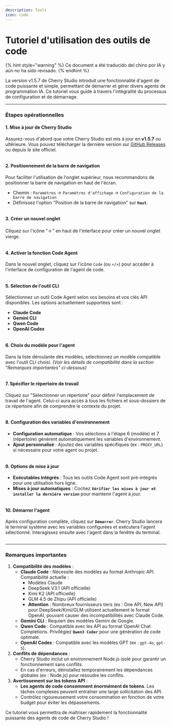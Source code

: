 ```yaml
---
description: Tools
icon: code
---
```

# Tutoriel d'utilisation des outils de code


{% hint style="warning" %}
Ce document a été traducido del chino por IA y aún no ha sido revisado.
{% endhint %}




La version v1.5.7 de Cherry Studio introduit une fonctionnalité d'agent de code puissante et simple, permettant de démarrer et gérer divers agents de programmation IA. Ce tutoriel vous guide à travers l'intégralité du processus de configuration et de démarrage.

***

### Étapes opérationnelles

#### 1. Mise à jour de Cherry Studio

Assurez-vous d'abord que votre Cherry Studio est mis à jour en **v1.5.7** ou ultérieure. Vous pouvez télécharger la dernière version sur [GitHub Releases](https://github.com/CherryHQ/cherry-studio/releases) ou depuis le site officiel.

<figure><img src="../.gitbook/assets/image.png" alt=""><figcaption></figcaption></figure>

#### 2. Positionnement de la barre de navigation

Pour faciliter l'utilisation de l'onglet supérieur, nous recommandons de positionner la barre de navigation en haut de l'écran.

* Chemin : `Paramètres` → `Paramètres d'affichage` → `Configuration de la barre de navigation`
* Définissez l'option "Position de la barre de navigation" sur **`Haut`**.

<figure><img src="../.gitbook/assets/image (1).png" alt=""><figcaption></figcaption></figure>

#### 3. Créer un nouvel onglet

Cliquez sur l'icône "＋" en haut de l'interface pour créer un nouvel onglet vierge.

<figure><img src="../.gitbook/assets/image (2).png" alt=""><figcaption></figcaption></figure>

#### 4. Activer la fonction Code Agent

Dans le nouvel onglet, cliquez sur l'icône `Code` (ou `</>`) pour accéder à l'interface de configuration de l'agent de code.

<figure><img src="../.gitbook/assets/image (3).png" alt=""><figcaption></figcaption></figure>

#### 5. Sélection de l'outil CLI

Sélectionnez un outil Code Agent selon vos besoins et vos clés API disponibles. Les options actuellement supportées sont :

* **Claude Code**
* **Gemini CLI**
* **Qwen Code**
* **OpenAI Codex**

<figure><img src="../.gitbook/assets/image (4).png" alt=""><figcaption></figcaption></figure>

#### 6. Choix du modèle pour l'agent

Dans la liste déroulante des modèles, sélectionnez un modèle compatible avec l'outil CLI choisi. *(Voir les détails de compatibilité dans la section "Remarques importantes" ci-dessous)*

<figure><img src="../.gitbook/assets/image (5).png" alt=""><figcaption></figcaption></figure>

#### 7. Spécifier le répertoire de travail

Cliquez sur "Sélectionner un répertoire" pour définir l'emplacement de travail de l'agent. Celui-ci aura accès à tous les fichiers et sous-dossiers de ce répertoire afin de comprendre le contexte du projet.

<figure><img src="../.gitbook/assets/image (6).png" alt=""><figcaption></figcaption></figure>

#### 8. Configuration des variables d'environnement

* **Configuration automatique** : Vos sélections à l'étape 6 (modèle) et 7 (répertoire) génèrent automatiquement les variables d'environnement.
* **Ajout personnalisé** : Ajoutez des variables spécifiques (ex : `PROXY_URL`) si nécessaire pour votre agent ou projet.

<figure><img src="../.gitbook/assets/image (7).png" alt=""><figcaption></figcaption></figure>

#### 9. Options de mise à jour

* **Exécutables intégrés** : Tous les outils Code Agent sont pré-intégrés pour une utilisation hors ligne.
* **Mises à jour automatiques** : Cochez **`Vérifier les mises à jour et installer la dernière version`** pour maintenir l'agent à jour.

<figure><img src="../.gitbook/assets/image (8).png" alt=""><figcaption></figcaption></figure>

#### 10. Démarrer l'agent

Après configuration complète, cliquez sur **`Démarrer`**. Cherry Studio lancera le terminal système avec les variables configurées et exécutera l'agent sélectionné. Interagissez ensuite avec l'agent dans la fenêtre du terminal.

<figure><img src="../.gitbook/assets/image (9).png" alt=""><figcaption></figcaption></figure>

***

### Remarques importantes

1. **Compatibilité des modèles** :
   * **Claude Code** : Nécessite des modèles au format Anthropic API. Compatibilité actuelle :
     * Modèles Claude
     * DeepSeek V3.1 (API officielle)
     * Kimi K2 (API officielle)
     * GLM 4.5 de Zhipu (API officielle)
     * **Attention** : Nombreux fournisseurs tiers (ex : One API, New API) pour DeepSeek/Kimi/GLM utilisent actuellement le format OpenAI, pouvant causer des incompatibilités avec Claude Code.
   * **Gemini CLI** : Requiert des modèles Gemini de Google.
   * **Qwen Code** : Compatible avec les API au format OpenAI Chat Completions. Privilégiez **`Qwen3 Coder`** pour une génération de code optimale.
   * **OpenAI Codex** : Compatible avec les modèles GPT (ex : `gpt-4o`, `gpt-5`).
2. **Conflits de dépendances** :
   * Cherry Studio inclut un environnement Node.js isolé pour garantir un fonctionnement sans conflits.
   * En cas d'erreurs, déinstallez temporairement les dépendances globales (ex : Node.js) pour résoudre les conflits.
3. **Avertissement sur les tokens API** :
   * **Les agents de code consomment énormément de tokens**. Les tâches complexes peuvent entraîner une large sollicitation des API.
   * Contrôlez rigoureusement votre consommation en fonction de votre budget pour éviter les dépassements.

Ce tutoriel vous permettra de maîtriser rapidement la fonctionnalité puissante des agents de code de Cherry Studio !